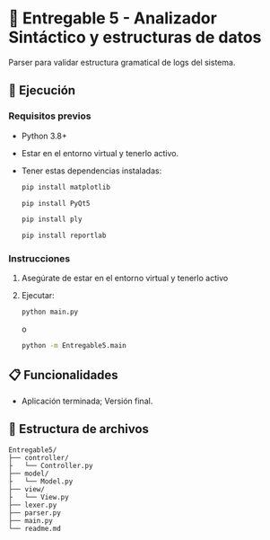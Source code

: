 # 📐 Entregable 5 - Analizador Sintáctico y estructuras de datos

Parser para validar estructura gramatical de logs del sistema.

## 🚀 Ejecución

### Requisitos previos
- Python 3.8+

- Estar en el entorno virtual y tenerlo activo.

- Tener estas dependencias instaladas:
   ```sh
   pip install matplotlib

   pip install PyQt5

   pip install ply

   pip install reportlab
   ```

### Instrucciones
1. Asegúrate de estar en el entorno virtual y tenerlo activo

2. Ejecutar:
   ```sh
   python main.py
   ```
   o
   ```sh
   python -m Entregable5.main
   ```

## 📋 Funcionalidades
- Aplicación terminada; Versión final.


## 📂 Estructura de archivos
```
Entregable5/
├── controller/
├   └── Controller.py
├── model/
├   └── Model.py
├── view/
├   └── View.py
├── lexer.py
├── parser.py
├── main.py
└── readme.md


```
